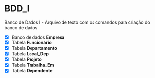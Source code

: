 # BDD_I
Banco de Dados I - Arquivo de texto com os comandos para criação do banco de dados

- [x] Banco de dados **Empresa**
- [x] Tabela **Funcionário**
- [x] Tabela **Departamento**
- [x] Tabela **Local_Dep**
- [x] Tabela **Projeto**
- [x] Tabela **Trabalha_Em**
- [x] Tabela **Dependente**
